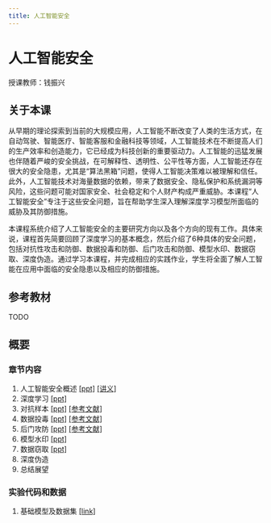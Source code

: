 ```yaml
---
title: 人工智能安全
---
```




# 人工智能安全

授课教师：钱振兴
## 关于本课
从早期的理论探索到当前的大规模应用，人工智能不断改变了人类的生活方式，在自动驾驶、智能医疗、智能客服和金融科技等领域，人工智能技术在不断提高人们的生产效率和创造能力，它已经成为科技创新的重要驱动力。人工智能的迅猛发展也伴随着严峻的安全挑战，在可解释性、透明性、公平性等方面，人工智能还存在很大的安全隐患，尤其是“算法黑箱”问题，使得人工智能决策难以被理解和信任。此外，人工智能技术对海量数据的依赖，带来了数据安全、隐私保护和系统漏洞等风险，这些问题可能对国家安全、社会稳定和个人财产构成严重威胁。本课程“人工智能安全”专注于这些安全问题，旨在帮助学生深入理解深度学习模型所面临的威胁及其防御措施。

本课程系统介绍了人工智能安全的主要研究方向以及各个方向的现有工作。具体来说，课程首先简要回顾了深度学习的基本概念，然后介绍了6种具体的安全问题，包括对抗性攻击和防御、数据投毒和防御、后门攻击和防御、模型水印、数据窃取、深度伪造。通过学习本课程，并完成相应的实践作业，学生将全面了解人工智能在应用中面临的安全隐患以及相应的防御措施。

## 参考教材
TODO
## 概要
### 章节内容
1. 人工智能安全概述 [[ppt]](https://fdmas-ais.github.io/ppt/%E4%BA%BA%E5%B7%A5%E6%99%BA%E8%83%BD%E5%AE%89%E5%85%A801-%E8%AF%BE%E7%A8%8B%E6%A6%82%E8%BF%B0.pdf) [[讲义]](https://fdmas-ais.github.io/ppt/第一章.pdf)
2. 深度学习 [[ppt]](https://fdmas-ais.github.io/ppt/%E4%BA%BA%E5%B7%A5%E6%99%BA%E8%83%BD%E5%AE%89%E5%85%A802-%E6%B7%B1%E5%BA%A6%E5%AD%A6%E4%B9%A0.pdf)
3. 对抗样本 [[ppt]](https://fdmas-ais.github.io/ppt/人工智能安全03-对抗样本.pdf) [[参考文献]](https://fdmas-ais.github.io/ppt/第三章对抗样本.zip)
4. 数据投毒 [[ppt]](https://fdmas-ais.github.io/ppt/人工智能安全04-数据投毒.pdf) [[参考文献]](https://fdmas-ais.github.io/ppt/第四章数据投毒.zip)
5. 后门攻防 [[ppt]](https://fdmas-ais.github.io/ppt/人工智能安全05-后门攻防.pdf) [[参考文献]](https://fdmas-ais.github.io/ppt/第五章后门攻防.zip)
6. 模型水印 [[ppt]](https://fdmas-ais.github.io/ppt/人工智能安全06-模型水印.pdf)
8. 数据窃取 [[ppt]](https://fdmas-ais.github.io/ppt/人工智能安全07-数据窃取.pdf)
8. 深度伪造
8. 总结展望

### 实验代码和数据

1. 基础模型及数据集 [[link]](https://pan.baidu.com/s/1INTzRZJqzJuZQ8yEIBQ8sg?pwd=rj3p)